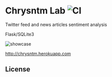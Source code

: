 # Chrysntm Lab  ![CI](https://img.shields.io/badge/build-passing-brightgreen.svg)

Twitter feed and news articles sentiment analysis

Flask/SQLite3

![showcase](https://i.imgur.com/ePaKRoo.png)

http://chrysntm.herokuapp.com


## License


